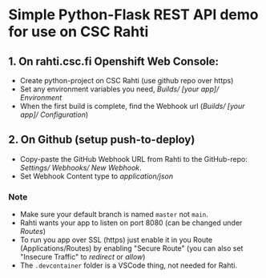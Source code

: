 # Simple Python-Flask REST API demo for use on CSC Rahti

## 1. On rahti.csc.fi Openshift Web Console:
- Create python-project on CSC Rahti (use github repo over https)
- Set any environment variables you need, _Builds/ [your app]/ Environment_
- When the first build is complete, find the Webhook url (_Builds/ [your app]/ Configuration_)

## 2. On Github (setup push-to-deploy)
- Copy-paste the GitHub Webhook URL from Rahti to the GitHub-repo: _Settings/ Webhooks/ New Webhook_. 
- Set Webhook Content type to _application/json_

### Note
- Make sure your default branch is named `master` not `main`.
- Rahti wants your app to listen on port 8080 (can be changed under _Routes_)
- To run you app over SSL (https) just enable it in you Route (Applications/Routes) by enabling "Secure Route" (you can also set "Insecure Traffic" to _redirect_ or _allow_)
- The `.devcontainer` folder is a VSCode thing, not needed for Rahti. 



